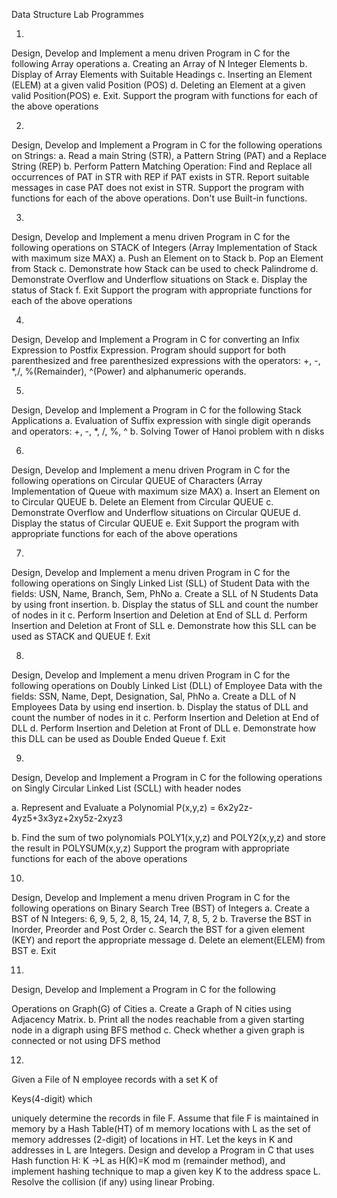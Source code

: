 Data Structure Lab Programmes

1)
Design, Develop and Implement a menu driven Program in C for
the
following Array operations
a. Creating an Array of N Integer Elements
b. Display of Array Elements with Suitable Headings
c. Inserting an Element (ELEM) at a given valid Position
(POS)
d. Deleting an Element at a given valid Position(POS)
e. Exit.
Support the program with functions for each of the above
operations

2)
Design, Develop and Implement a Program in C for the
following operations on Strings:
a. Read a main String (STR), a Pattern String (PAT) and a
Replace String (REP)
b. Perform Pattern Matching Operation: Find and Replace all occurrences of
PAT in STR with REP if PAT exists in STR. Report suitable
messages in case PAT does not exist in STR.
Support the program with functions for each of the above
operations. Don't use Built-in functions.

3)
Design, Develop and Implement a menu driven Program in C for the
following operations on STACK of Integers (Array
Implementation of Stack with maximum size MAX)
a. Push an Element on to Stack
b. Pop an Element from Stack
c. Demonstrate how Stack can be used to check Palindrome
d. Demonstrate Overflow and Underflow situations on Stack
e. Display the status of Stack
f. Exit
Support the program with appropriate functions for each of the above
operations

4)
Design, Develop and Implement a Program in C for
converting an Infix Expression to Postfix Expression.
Program should support for both
parenthesized and free parenthesized expressions with the
operators: +, -, *,/, %(Remainder), ^(Power) and
alphanumeric operands.

5)
Design, Develop and Implement a Program in C for the following Stack
Applications
a. Evaluation of Suffix expression with single digit operands and operators:
+, -, *, /, %, ^
b. Solving Tower of Hanoi problem with n disks

6)
Design, Develop and Implement a menu driven Program in C for the
following operations on Circular QUEUE of Characters (Array
Implementation of Queue with maximum size MAX)
a. Insert an Element on to Circular QUEUE
b. Delete an Element from Circular QUEUE
c. Demonstrate Overflow and Underflow situations on Circular QUEUE
d. Display the status of Circular QUEUE
e. Exit
Support the program with appropriate functions for each of the above
operations

7)
Design, Develop and Implement a menu driven Program in C for the
following operations on Singly Linked List (SLL) of Student Data with the
fields: USN, Name, Branch, Sem, PhNo
a. Create a SLL of N Students Data by using front insertion.
b. Display the status of SLL and count the number of nodes in it
c. Perform Insertion and Deletion at End of SLL
d. Perform Insertion and Deletion at Front of SLL
e. Demonstrate how this SLL can be used as STACK and QUEUE
f. Exit

8)
Design, Develop and Implement a menu driven Program in C
for the following operations on Doubly Linked List (DLL)
of Employee Data with the fields: SSN, Name, Dept,
Designation, Sal, PhNo
a. Create a DLL of N Employees Data by
using end insertion. b. Display the
status of DLL and count the number of
nodes in it c. Perform Insertion and
Deletion at End of DLL
d. Perform Insertion and Deletion at Front of DLL
e. Demonstrate how this DLL can be used as
Double Ended Queue
f. Exit

9)
Design, Develop and Implement a Program in C for the following operations
on Singly Circular Linked List (SCLL) with header nodes

a. Represent and Evaluate a Polynomial P(x,y,z) = 6x2y2z-
4yz5+3x3yz+2xy5z-2xyz3

b. Find the sum of two polynomials POLY1(x,y,z) and POLY2(x,y,z) and
store the result in POLYSUM(x,y,z)
Support the program with appropriate functions for each of the above
operations

10)
Design, Develop and Implement a menu driven Program in C for the
following operations on Binary Search Tree (BST) of Integers
a. Create a BST of N Integers: 6, 9, 5, 2, 8, 15, 24, 14, 7, 8, 5, 2
b. Traverse the BST in Inorder, Preorder and Post Order
c. Search the BST for a given element (KEY) and report the appropriate
message
d. Delete an element(ELEM) from BST
e. Exit

11)
Design, Develop and Implement a Program in C for the following

Operations on Graph(G) of Cities
a. Create a Graph of N cities using Adjacency Matrix.
b. Print all the nodes reachable from a given starting node in a
digraph using BFS method
c. Check whether a given graph is connected or not using DFS
method

12)
Given a File of N employee records with a set K of

Keys(4-digit) which

uniquely determine the records in file F. Assume that file F is
maintained in memory by a Hash Table(HT) of m memory locations
with L as the set of memory addresses (2-digit) of
locations in HT. Let the keys in K and addresses in L are
Integers. Design and develop a Program in C that uses
Hash function H: K →L as H(K)=K mod m (remainder
method), and implement hashing technique to map a given
key K to the address space L. Resolve the collision (if any)
using linear Probing.
